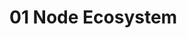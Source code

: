 # 01 Node Ecosystem


<!-- In your README.md file, describe the exported values of each module defined in your lib directory. Every function description should include it's airty (expected number of parameters), the expected data for each parameter (data-type and limitations), and the expected output behavior (for both valid and invalid use). Feel free to include any additional information that you would like. -->